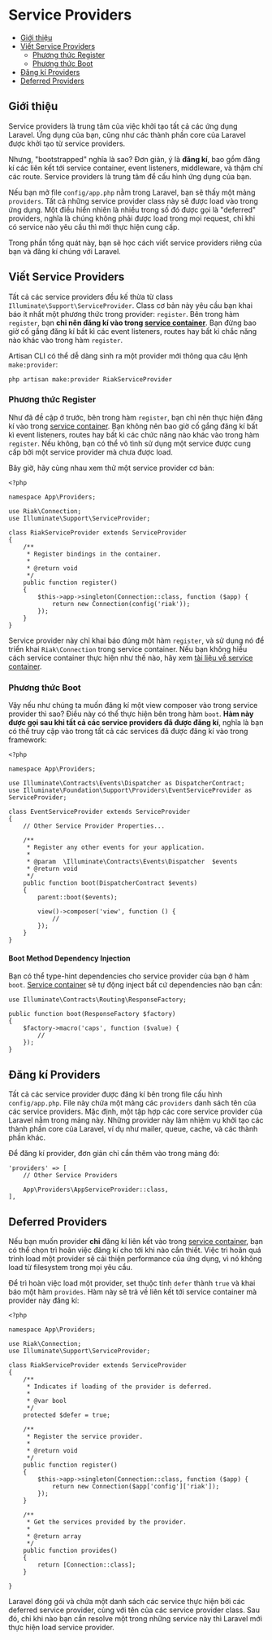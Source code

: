 # Service Providers

- [Giới thiệu](#introduction)
- [Viết Service Providers](#writing-service-providers)
    - [Phương thức Register](#the-register-method)
    - [Phương thức Boot](#the-boot-method)
- [Đăng kí Providers](#registering-providers)
- [Deferred Providers](#deferred-providers)

<a name="introduction"></a>
## Giới thiệu

Service providers là trung tâm của việc khởi tạo tất cả các ứng dụng Laravel. Ứng dụng của bạn, cũng như các thành phần core của Laravel được khởi tạo từ service providers.

Nhưng, "bootstrapped" nghĩa là sao? Đơn giản, ý là **đăng kí**, bao gồm đăng kí các liên kết tới service container, event listeners, middleware, và thậm chí các route. Service providers là trung tâm để cấu hình ứng dụng của bạn.

Nếu bạn mở file `config/app.php` nằm trong Laravel, bạn sẽ thấy một mảng `providers`. Tất cả những service provider class này sẽ được load vào trong ứng dụng. Một điều hiển nhiên là nhiều trong số đó được gọi là "deferred" providers, nghĩa là chúng không phải được load trong mọi request, chỉ khi có service nào yêu cầu thì mới thực hiện cung cấp.

Trong phần tổng quát này, bạn sẽ học cách viết service providers riêng của bạn và đăng kí chúng với Laravel.

<a name="writing-service-providers"></a>
## Viết Service Providers

Tất cả các service providers đều kế thừa từ class `Illuminate\Support\ServiceProvider`. Class cơ bản này yêu cầu bạn khai báo ít nhất một phương thức trong provider: `register`. Bên trong hàm `register`, bạn **chỉ nên đăng kí vào trong [service container](https://laravel.com/docs/master/container)**. Bạn đừng bao giờ cố gắng đăng kí bất kì các event listeners, routes hay bất kì chắc năng nào khác vào trong hàm `register`.

Artisan CLI có thể dễ dàng sinh ra một provider mới thông qua câu lệnh `make:provider`:

    php artisan make:provider RiakServiceProvider

<a name="the-register-method"></a>
### Phương thức Register

Như đã đề cập ở trước, bên trong hàm `register`, bạn chỉ nên thực hiện đăng kí vào trong [service container](https://laravel.com/docs/master/container). Bạn không nên bao giờ cố gắng đăng kí bất kì event listeners, routes hay bất kì các chức năng nào khác vào trong hàm `register`. Nếu không, bạn có thể vô tình sử dụng một service được cung cấp bởi một service provider mà chưa được load.

Bây giờ, hãy cùng nhau xem thử một service provider cơ bản:

    <?php

    namespace App\Providers;

    use Riak\Connection;
    use Illuminate\Support\ServiceProvider;

    class RiakServiceProvider extends ServiceProvider
    {
        /**
         * Register bindings in the container.
         *
         * @return void
         */
        public function register()
        {
            $this->app->singleton(Connection::class, function ($app) {
                return new Connection(config('riak'));
            });
        }
    }

Service provider này chỉ khai báo đúng một hàm `register`, và sử dụng nó để triển khai `Riak\Connection` trong service container. Nếu bạn không hiểu cách service container thực hiện như thế nào, hãy xem [tài liệu về service container](https://laravel.com/docs/master/container).

<a name="the-boot-method"></a>
### Phương thức Boot

Vậy nếu như chúng ta muốn đăng kí một view composer vào trong service provider thì sao? Điều này có thể thực hiện bên trong hàm `boot`. **Hàm này được gọi sau khi tất cả các service providers đã được đăng kí**, nghĩa là bạn có thể truy cập vào trong tất cả các services đã được đăng kí vào trong framework:

    <?php

    namespace App\Providers;

    use Illuminate\Contracts\Events\Dispatcher as DispatcherContract;
    use Illuminate\Foundation\Support\Providers\EventServiceProvider as ServiceProvider;

    class EventServiceProvider extends ServiceProvider
    {
        // Other Service Provider Properties...

        /**
         * Register any other events for your application.
         *
         * @param  \Illuminate\Contracts\Events\Dispatcher  $events
         * @return void
         */
        public function boot(DispatcherContract $events)
        {
            parent::boot($events);

            view()->composer('view', function () {
                //
            });
        }
    }

#### Boot Method Dependency Injection

Bạn có thể type-hint dependencies cho service provider của bạn ở hàm `boot`. [Service container](https://laravel.com/docs/master/container) sẽ tự động inject bất cứ dependencies nào bạn cần:

    use Illuminate\Contracts\Routing\ResponseFactory;

    public function boot(ResponseFactory $factory)
    {
        $factory->macro('caps', function ($value) {
            //
        });
    }

<a name="registering-providers"></a>
## Đăng kí Providers

Tất cả các service provider được đăng kí bên trong file cấu hình `config/app.php`. File này chứa một mảng các `providers` danh sách tên của các service providers. Mặc định, một tập hợp các core service provider của Laravel nằm trong mảng này. Những provider này làm nhiệm vụ khởi tạo các thành phần core của Laravel, ví dụ như mailer, queue, cache, và các thành phần khác.

Để đăng kí provider, đơn giản chỉ cần thêm vào trong mảng đó:

    'providers' => [
        // Other Service Providers

        App\Providers\AppServiceProvider::class,
    ],

<a name="deferred-providers"></a>
## Deferred Providers

Nếu bạn muốn provider **chỉ** đăng kí liên kết vào trong [service container](https://laravel.com/docs/master/container), bạn có thể chọn trì hoãn việc đăng kí cho tới khi nào cần thiết. Việc trì hoãn quá trình load một provider sẽ cải thiện performance của ứng dụng, vì nó không load từ filesystem trong mọi yêu cầu.

Để trì hoàn việc load một provider, set thuộc tính `defer` thành `true` và khai báo một hàm `provides`. Hàm này sẽ trả về liên kết tới service container mà provider này đăng kí:

    <?php

    namespace App\Providers;

    use Riak\Connection;
    use Illuminate\Support\ServiceProvider;

    class RiakServiceProvider extends ServiceProvider
    {
        /**
         * Indicates if loading of the provider is deferred.
         *
         * @var bool
         */
        protected $defer = true;

        /**
         * Register the service provider.
         *
         * @return void
         */
        public function register()
        {
            $this->app->singleton(Connection::class, function ($app) {
                return new Connection($app['config']['riak']);
            });
        }

        /**
         * Get the services provided by the provider.
         *
         * @return array
         */
        public function provides()
        {
            return [Connection::class];
        }

    }

Laravel đóng gói và chứa một danh sách các service thực hiện bởi các deferred service provider, cùng với tên của các service provider class. Sau đó, chỉ khi nào bạn cần resolve một trong những service này thì Laravel mới thực hiện load service provider.
